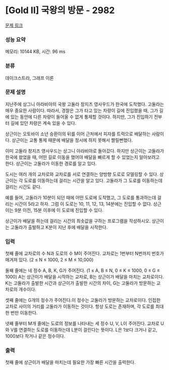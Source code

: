 # [Gold II] 국왕의 방문 - 2982 

[문제 링크](https://www.acmicpc.net/problem/2982) 

### 성능 요약

메모리: 10144 KB, 시간: 96 ms

### 분류

데이크스트라, 그래프 이론

### 문제 설명

<p>지난주에 상그니 아라비아의 국왕 고둘라 창지즈 영사우드가 한국에 도착했다. 고둘라는 매우 중요한 사람이다. 따라서, 경찰은 그가 타고 있는 차량이 길에 진입했을 때, 그가 길에 있는 동안에 다른 차량이 들어올 수 없게 통제할 것이다. 하지만, 그가 진입하기 전부터 길에 있던 차량은 계속 있을 수 있다.</p>

<p>상근이는 오토바이 소년 승환이의 뒤를 이어 근처에서 피자를 트럭으로 배달하는 사람이다. 상근이는 교통 통제 때문에 배달을 정시에 하지 못해서 짤릴뻔했다.</p>

<p>이미 고둘라 창지즈 영사우드는 상그니 아라비아로 돌아갔다. 하지만 상근이는 고둘라가 한국에 왔었을 때, 어떤 길로 이동을 했어야 배달을 빠르게 할 수 있었는지 알아보려고 한다. 상근이는 고둘라가 이동한 경로를 알고 있다.</p>

<p>도시는 여러 개의 교차로와 교차로를 서로 연결하는 양방향 도로로 모델링할 수 있다. 상근이는 각 도로를 이동하는데 걸리는 시간을 알고 있다. 고둘라가 그 도로를 이동하는데 걸리는 시간도 같다.</p>

<p>예를 들어, 고둘라가 10분이 되던 때에 어떤 도로에 도착했고, 그 도로를 통과하는데 걸리는 시간이 5라고 하자. 그럼 이 도로는 10, 11, 12, 13, 14분에는 진입할 수 없다. 상근이는 9분 이전, 15분 이후에 이 도로에 진입할 수 있다.</p>

<p>상근이가 배달을 하는데 걸리는 시간의 최솟값을 구하는 프로그램을 작성하시오. 상근이는 고둘라가 출발하고 K분이 지난 후에 배달을 시작한다.</p>

### 입력 

 <p>첫째 줄에 교차로의 수 N과 도로의 수 M이 주어진다. 교차로는 1번부터 N번까지 번호가 매겨져 있다. (2 ≤ N ≤ 1000, 2 ≤ M ≤ 10,000)</p>

<p>둘째 줄에는 네 정수 A, B, K, G가 주어진다. (1 ≤ A, B ≤ N, 0 ≤ K ≤ 1000, 0 ≤ G ≤ 1000) A는 상근이가 배달을 시작하는 교차로, B는 상근이가 배달을 마치는 교차로이다. K는 고둘라가 출발한 시간과 상근이가 출발한 시간의 차이, G는 고둘라가 방문하는 교차로의 개수이다.</p>

<p>셋째 줄에는 G개의 정수가 주어진다.이 정수는 고둘라가 방문하는 교차로이다. 인접한 교차로 사이의 거리를 고둘라가 이동하는 것이다. 항상 도로는 존재하며, 각 도로를 최대 한 번만 이동한다.</p>

<p>넷째 줄부터 M개 줄에는 도로의 정보를 나타내는 세 정수 U, V, L이 주어진다. 교차로 U와 V를 연결하는 도로를 이동하는데 L분이 걸린다는 뜻이다. L은 1보다 크거나 같고, 1000보다 작거나 같은 정수이다.</p>

### 출력 

 <p>첫째 줄에 상근이가 배달을 마치는데 필요한 가장 빠른 시간을 출력한다.</p>

